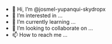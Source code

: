 - 👋 Hi, I’m @josmel-yupanqui-skydropx
- 👀 I’m interested in ...
- 🌱 I’m currently learning ...
- 💞️ I’m looking to collaborate on ...
- 📫 How to reach me ...

<!---
josmel-yupanqui-skydropx/josmel-yupanqui-skydropx is a ✨ special ✨ repository because its `README.md` (this file) appears on your GitHub profile.
You can click the Preview link to take a look at your changes.
--->
